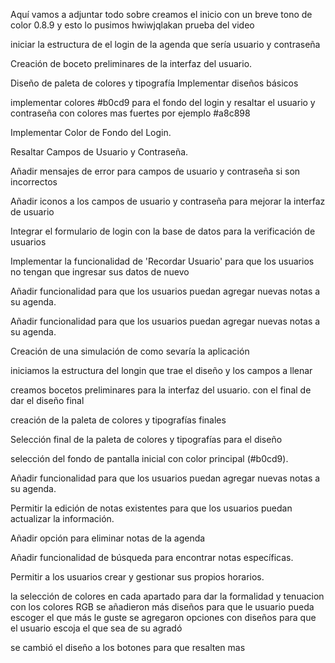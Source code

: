 Aquí vamos a adjuntar todo sobre creamos el inicio con un breve tono de color 0.8.9 y esto lo pusimos hwiwjqlakan prueba del video 

iniciar la estructura de el login de la agenda que sería usuario y contraseña

Creación de boceto preliminares de la interfaz del usuario.

Diseño de paleta de colores y tipografía
Implementar diseños básicos 

implementar colores   #b0cd9 para el fondo del login y resaltar el usuario y contraseña con colores mas fuertes por ejemplo #a8c898

Implementar Color de Fondo del Login.

Resaltar Campos de Usuario y Contraseña.


Añadir mensajes de error para campos de usuario y contraseña si son incorrectos


Añadir iconos a los campos de usuario y contraseña para mejorar la interfaz de usuario

Integrar el formulario de login con la base de datos para la verificación de usuarios

Implementar la funcionalidad de 'Recordar Usuario' para que los usuarios no tengan que ingresar sus datos de nuevo

Añadir funcionalidad para que los usuarios puedan agregar nuevas notas a su agenda.


Añadir funcionalidad para que los usuarios puedan agregar nuevas notas a su agenda.


Creación de una simulación de como sevaría la aplicación 

iniciamos la estructura del longin que trae el diseño y los campos a llenar

creamos bocetos preliminares  para la interfaz del usuario. con el final de dar el diseño final

creación de la paleta de colores y tipografías finales

Selección final de la paleta de colores y tipografías para el diseño 

selección del fondo de pantalla inicial con color principal (#b0cd9).

Añadir funcionalidad para que los usuarios puedan agregar nuevas notas a su agenda.

Permitir la edición de notas existentes para que los usuarios puedan actualizar la información.


Añadir opción para eliminar notas de la agenda

Añadir funcionalidad de búsqueda para encontrar notas específicas.

Permitir a los usuarios crear y gestionar sus propios horarios.


la selección de colores en cada apartado para dar la formalidad y tenuacion con los colores RGB
se añadieron más diseños para que le usuario pueda escoger el que más le guste
se agregaron opciones con diseños para que el usuario escoja el que sea de su agradó 

se cambió el diseño a los botones para que resalten mas